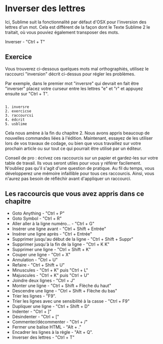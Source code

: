 Inverser des lettres
=====================

Ici, Sublime suit la fonctionnalité par défaut d'OSX pour l'inversion des 
lettres d'un mot. Cela est différent de la façon dont le Texte Sublime 2 le 
traitait, où vous pouviez également transposer des mots.

Inverser - "Ctrl + T"


Exercice
---------

Vous trouverez ci-dessous quelques mots mal orthographiés, utilisez le 
raccourci "inversion" décrit ci-dessus pour régler les problèmes.

Par exemple, dans le premier mot "inversre" qui devrait en fait être 
"inverser" placez votre curseur entre les lettres "e" et "r" et appuyez 
ensuite sur "Ctrl + T".

```

1. inversre
2. exercicse
3. raccourcsi
4. édcrit
5. usblime

```

Cela nous amène à la fin du chapitre 2. Nous avons appris beaucoup de nouvelles
commandes liées à l'édition. Maintenant, essayez de les utiliser lors de vos 
travaux de codage, ou bien que vous travaillez sur votre prochain article ou
sur tout ce qui pourrait être utilisé par un éditeur.

Conseil de pro : écrivez ces raccourcis sur un papier et gardez-les sur votre
table de travail. Ils vous seront utiles pour vous y référer facilement.
N'oubliez pas qu'il s'agit d'une question de pratique. Au fil du temps, vous
développerez une mémoire infaillible pour tous ces raccourcis. Ainsi, vous
n'aurez pas besoin de réfléchir avant d'appliquer un raccourci.


Les raccourcis que vous avez appris dans ce chapitre
----------------------------------------------------

* Goto Anything - "Ctrl + P"
* Goto Symbol - "Ctrl + R"
* Aller aller à la ligne numéro... - "Ctrl + G"
* Insérer une ligne avant - "Ctrl + Shift + Entrée"
* Insérer une ligne après - "Ctrl + Entrée"
* Supprimer jusqu'au début de la ligne - "Ctrl + Shift + Suppr"
* Supprimer jusqu'à la fin de la ligne - "Ctrl + K K"
* Supprimer une ligne - "Ctrl + Shift + K"
* Couper une ligne - "Ctrl + X"
* Annulation - "Ctrl + U"
* Refaire - "Ctrl + Shift + U"
* Minuscules - "Ctrl + K" puis "Ctrl + L"
* Majuscules - "Ctrl + K" puis "Ctrl + U"
* Joindre deux lignes - "Ctrl + J"
* Monter une ligne - "Ctrl + Shift + Flèche du haut"
* Descendre une ligne - "Ctrl + Shift + Flèche du bas"
* Trier les lignes - "F9".
* Trier les lignes avec une sensibilité à la casse - "Ctrl + F9"
* Dupliquer une ligne - "Ctrl + Shift + D"
* Indenter - "Ctrl + ]"
* Désindenter - "Ctrl + ["
* Commenter/décommenter - "Ctrl + /"
* Fermer une balise HTML - "Alt + ."
* Encadrer les lignes à la règle - "Alt + Q".
* Inverser des lettres - "Ctrl + T"
